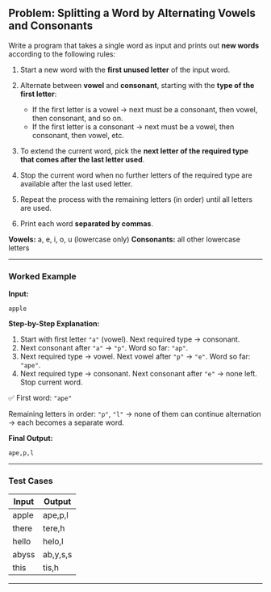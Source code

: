 ## **Problem: Splitting a Word by Alternating Vowels and Consonants**

Write a program that takes a single word as input and prints out **new words** according to the following rules:

1. Start a new word with the **first unused letter** of the input word.
2. Alternate between **vowel** and **consonant**, starting with the **type of the first letter**:

   * If the first letter is a vowel → next must be a consonant, then vowel, then consonant, and so on.
   * If the first letter is a consonant → next must be a vowel, then consonant, then vowel, etc.
3. To extend the current word, pick the **next letter of the required type that comes after the last letter used**.
4. Stop the current word when no further letters of the required type are available after the last used letter.
5. Repeat the process with the remaining letters (in order) until all letters are used.
6. Print each word **separated by commas**.

**Vowels:** a, e, i, o, u (lowercase only)
**Consonants:** all other lowercase letters

---

### **Worked Example**

**Input:**

```
apple
```

**Step-by-Step Explanation:**

1. Start with first letter `"a"` (vowel). Next required type → consonant.
2. Next consonant after `"a"` → `"p"`. Word so far: `"ap"`.
3. Next required type → vowel. Next vowel after `"p"` → `"e"`. Word so far: `"ape"`.
4. Next required type → consonant. Next consonant after `"e"` → none left. Stop current word.

✅ First word: `"ape"`

Remaining letters in order: `"p"`, `"l"` → none of them can continue alternation → each becomes a separate word.

**Final Output:**

```
ape,p,l
```

---

### **Test Cases**

| Input | Output    |
| ----- | --------- |
| apple | ape,p,l   |
| there | tere,h    |
| hello | helo,l    |
| abyss | ab,y,s,s  |
| this  | tis,h     |

---
